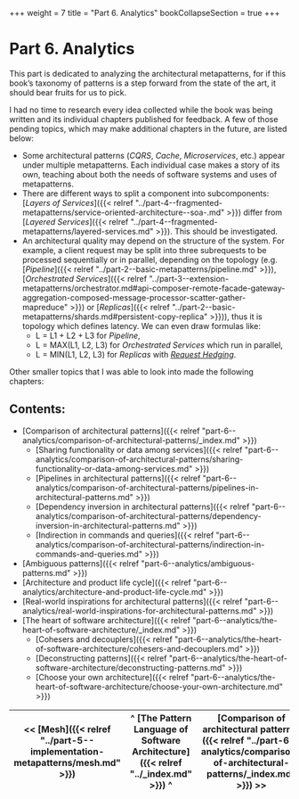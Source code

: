 +++
weight = 7
title = "Part 6. Analytics"
bookCollapseSection = true
+++

# Part 6\. Analytics

This part is dedicated to analyzing the architectural metapatterns, for if this book’s taxonomy of patterns is a step forward from the state of the art, it should bear fruits for us to pick\.

I had no time to research every idea collected while the book was being written and its individual chapters published for feedback\. A few of those pending topics, which may make additional chapters in the future, are listed below:

- Some architectural patterns \(*CQRS*, *Cache*, *Microservices*, etc\.\) appear under multiple metapatterns\. Each individual case makes a story of its own, teaching about both the needs of software systems and uses of metapatterns\.
- There are different ways to split a component into subcomponents: [*Layers of Services*]({{< relref "../part-4--fragmented-metapatterns/service-oriented-architecture--soa-.md" >}}) differ from [*Layered Services*]({{< relref "../part-4--fragmented-metapatterns/layered-services.md" >}})\. This should be investigated\.
- An architectural quality may depend on the structure of the system\. For example, a client request may be split into three subrequests to be processed sequentially or in parallel, depending on the topology \(e\.g\. [*Pipeline*]({{< relref "../part-2--basic-metapatterns/pipeline.md" >}}), [*Orchestrated Services*]({{< relref "../part-3--extension-metapatterns/orchestrator.md#api-composer-remote-facade-gateway-aggregation-composed-message-processor-scatter-gather-mapreduce" >}}) or [*Replicas*]({{< relref "../part-2--basic-metapatterns/shards.md#persistent-copy-replica" >}})\), thus it is topology which defines latency\. We can even draw formulas like:
  - L = L1 \+ L2 \+ L3 for *Pipeline*, 
  - L = MAX\(L1, L2, L3\) for *Orchestrated Services* which run in parallel,
  - L = MIN\(L1, L2, L3\) for *Replicas* with [*Request Hedging*](https://grpc.io/docs/guides/request-hedging/)\.


Other smaller topics that I was able to look into made the following chapters:

## Contents:

<nav>

- [Comparison of architectural patterns]({{< relref "part-6--analytics/comparison-of-architectural-patterns/_index.md" >}})
  - [Sharing functionality or data among services]({{< relref "part-6--analytics/comparison-of-architectural-patterns/sharing-functionality-or-data-among-services.md" >}})
  - [Pipelines in architectural patterns]({{< relref "part-6--analytics/comparison-of-architectural-patterns/pipelines-in-architectural-patterns.md" >}})
  - [Dependency inversion in architectural patterns]({{< relref "part-6--analytics/comparison-of-architectural-patterns/dependency-inversion-in-architectural-patterns.md" >}})
  - [Indirection in commands and queries]({{< relref "part-6--analytics/comparison-of-architectural-patterns/indirection-in-commands-and-queries.md" >}})
- [Ambiguous patterns]({{< relref "part-6--analytics/ambiguous-patterns.md" >}})
- [Architecture and product life cycle]({{< relref "part-6--analytics/architecture-and-product-life-cycle.md" >}})
- [Real-world inspirations for architectural patterns]({{< relref "part-6--analytics/real-world-inspirations-for-architectural-patterns.md" >}})
- [The heart of software architecture]({{< relref "part-6--analytics/the-heart-of-software-architecture/_index.md" >}})
  - [Cohesers and decouplers]({{< relref "part-6--analytics/the-heart-of-software-architecture/cohesers-and-decouplers.md" >}})
  - [Deconstructing patterns]({{< relref "part-6--analytics/the-heart-of-software-architecture/deconstructing-patterns.md" >}})
  - [Choose your own architecture]({{< relref "part-6--analytics/the-heart-of-software-architecture/choose-your-own-architecture.md" >}})

</nav>



<nav>

| \<\< [Mesh]({{< relref "../part-5--implementation-metapatterns/mesh.md" >}}) | ^ [The Pattern Language of Software Architecture]({{< relref "../_index.md" >}}) ^ | [Comparison of architectural patterns]({{< relref "../part-6--analytics/comparison-of-architectural-patterns/_index.md" >}}) \>\> |
| --- | --- | --- |

</nav>



